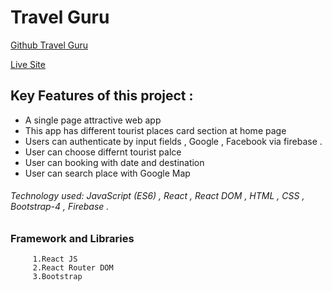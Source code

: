# Travel Guru

 [Github Travel Guru](https://github.com/azmir849/travel-guru9)
 
 [Live Site](https://travel-guru-54cf5.web.app/)

## Key Features of this project :
  - A single page attractive web app
  - This app has different tourist places card section at home page
  - Users can authenticate by input fields , Google , Facebook via firebase .
  - User can choose differnt tourist palce
  - User can booking with date and destination
  - User can search place with Google Map

###### Technology used: JavaScript (ES6) , React , React DOM , HTML , CSS , Bootstrap-4 , Firebase .

### Framework and Libraries
         1.React JS
         2.React Router DOM
         3.Bootstrap
